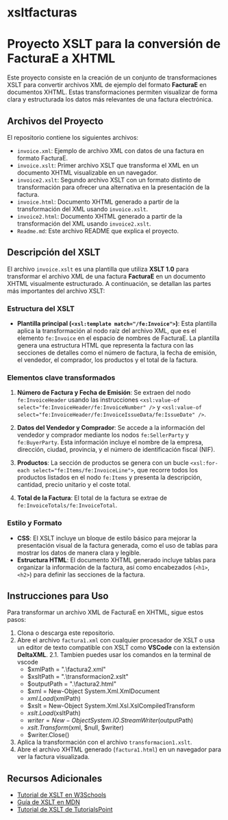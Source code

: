 # xsltfacturas

# Proyecto XSLT para la conversión de FacturaE a XHTML

Este proyecto consiste en la creación de un conjunto de transformaciones XSLT para convertir archivos XML de ejemplo del formato **FacturaE** en documentos XHTML. Estas transformaciones permiten visualizar de forma clara y estructurada los datos más relevantes de una factura electrónica.

## Archivos del Proyecto

El repositorio contiene los siguientes archivos:

- `invoice.xml`: Ejemplo de archivo XML con datos de una factura en formato FacturaE.
- `invoice.xslt`: Primer archivo XSLT que transforma el XML en un documento XHTML visualizable en un navegador.
- `invoice2.xslt`: Segundo archivo XSLT con un formato distinto de transformación para ofrecer una alternativa en la presentación de la factura.
- `invoice.html`: Documento XHTML generado a partir de la transformación del XML usando `invoice.xslt`.
- `invoice2.html`: Documento XHTML generado a partir de la transformación del XML usando `invoice2.xslt`.
- `Readme.md`: Este archivo README que explica el proyecto.

## Descripción del XSLT

El archivo `invoice.xslt` es una plantilla que utiliza **XSLT 1.0** para transformar el archivo XML de una factura **FacturaE** en un documento XHTML visualmente estructurado. A continuación, se detallan las partes más importantes del archivo XSLT:

### Estructura del XSLT

- **Plantilla principal (`<xsl:template match="/fe:Invoice">`)**: Esta plantilla aplica la transformación al nodo raíz del archivo XML, que es el elemento `fe:Invoice` en el espacio de nombres de FacturaE. La plantilla genera una estructura HTML que representa la factura con las secciones de detalles como el número de factura, la fecha de emisión, el vendedor, el comprador, los productos y el total de la factura.

### Elementos clave transformados

1. **Número de Factura y Fecha de Emisión**: Se extraen del nodo `fe:InvoiceHeader` usando las instrucciones `<xsl:value-of select="fe:InvoiceHeader/fe:InvoiceNumber" />` y `<xsl:value-of select="fe:InvoiceHeader/fe:InvoiceIssueData/fe:IssueDate" />`.

2. **Datos del Vendedor y Comprador**: Se accede a la información del vendedor y comprador mediante los nodos `fe:SellerParty` y `fe:BuyerParty`. Esta información incluye el nombre de la empresa, dirección, ciudad, provincia, y el número de identificación fiscal (NIF).

3. **Productos**: La sección de productos se genera con un bucle `<xsl:for-each select="fe:Items/fe:InvoiceLine">`, que recorre todos los productos listados en el nodo `fe:Items` y presenta la descripción, cantidad, precio unitario y el coste total.

4. **Total de la Factura**: El total de la factura se extrae de `fe:InvoiceTotals/fe:InvoiceTotal`.

### Estilo y Formato

- **CSS**: El XSLT incluye un bloque de estilo básico para mejorar la presentación visual de la factura generada, como el uso de tablas para mostrar los datos de manera clara y legible.
- **Estructura HTML**: El documento XHTML generado incluye tablas para organizar la información de la factura, así como encabezados (`<h1>`, `<h2>`) para definir las secciones de la factura.

## Instrucciones para Uso

Para transformar un archivo XML de FacturaE en XHTML, sigue estos pasos:

1. Clona o descarga este repositorio.
2. Abre el archivo `factura1.xml` con cualquier procesador de XSLT o usa un editor de texto compatible con XSLT como **VSCode** con la extensión **DeltaXML**.
  2.1. Tambien puedes usar los comandos en la terminal de vscode
      -  $xmlPath = ".\factura2.xml"
      -  $xsltPath = ".\transformacion2.xslt"
     -   $outputPath = ".\factura2.html"
      -  $xml = New-Object System.Xml.XmlDocument
    -    $xml.Load($xmlPath)
    -    $xslt = New-Object System.Xml.Xsl.XslCompiledTransform
    -    $xslt.Load($xsltPath)
     -   $writer = New-Object System.IO.StreamWriter($outputPath)
      -  $xslt.Transform($xml, $null, $writer)
     -   $writer.Close()
4. Aplica la transformación con el archivo `transformacion1.xslt`.
5. Abre el archivo XHTML generado (`factura1.html`) en un navegador para ver la factura visualizada.

## Recursos Adicionales

- [Tutorial de XSLT en W3Schools](https://www.w3schools.com/xml/xsl_elementref.asp)
- [Guía de XSLT en MDN](https://developer.mozilla.org/en-US/docs/Web/XML/XSLT/Guides)
- [Tutorial de XSLT de TutorialsPoint](https://www.tutorialspoint.com/xslt/index.htm)




